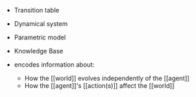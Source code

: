 - Transition table
- Dynamical system
- Parametric model
- Knowledge Base

- encodes information about:
	- How the [[world]] evolves independently of the [[agent]]
	- How the [[agent]]'s [[action(s)]] affect the [[world]]